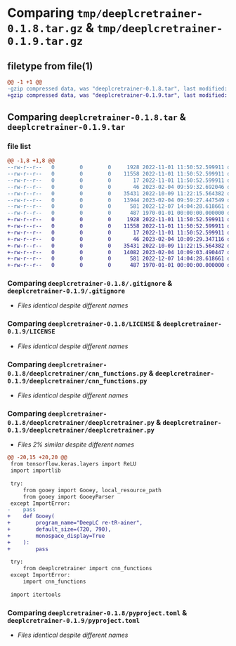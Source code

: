 # Comparing `tmp/deeplcretrainer-0.1.8.tar.gz` & `tmp/deeplcretrainer-0.1.9.tar.gz`

## filetype from file(1)

```diff
@@ -1 +1 @@
-gzip compressed data, was "deeplcretrainer-0.1.8.tar", last modified: Sat Feb  4 10:00:13 2023, max compression
+gzip compressed data, was "deeplcretrainer-0.1.9.tar", last modified: Sat Feb  4 10:09:56 2023, max compression
```

## Comparing `deeplcretrainer-0.1.8.tar` & `deeplcretrainer-0.1.9.tar`

### file list

```diff
@@ -1,8 +1,8 @@
--rw-r--r--   0        0        0     1928 2022-11-01 11:50:52.599911 deeplcretrainer-0.1.8/.gitignore
--rw-r--r--   0        0        0    11558 2022-11-01 11:50:52.599911 deeplcretrainer-0.1.8/LICENSE
--rw-r--r--   0        0        0       17 2022-11-01 11:50:52.599911 deeplcretrainer-0.1.8/README.md
--rw-r--r--   0        0        0       46 2023-02-04 09:59:32.692046 deeplcretrainer-0.1.8/deeplcretrainer/__init__.py
--rw-r--r--   0        0        0    35431 2022-10-09 11:22:15.564382 deeplcretrainer-0.1.8/deeplcretrainer/cnn_functions.py
--rw-r--r--   0        0        0    13944 2023-02-04 09:59:27.447549 deeplcretrainer-0.1.8/deeplcretrainer/deeplcretrainer.py
--rw-r--r--   0        0        0      581 2022-12-07 14:04:28.618661 deeplcretrainer-0.1.8/pyproject.toml
--rw-r--r--   0        0        0      487 1970-01-01 00:00:00.000000 deeplcretrainer-0.1.8/PKG-INFO
+-rw-r--r--   0        0        0     1928 2022-11-01 11:50:52.599911 deeplcretrainer-0.1.9/.gitignore
+-rw-r--r--   0        0        0    11558 2022-11-01 11:50:52.599911 deeplcretrainer-0.1.9/LICENSE
+-rw-r--r--   0        0        0       17 2022-11-01 11:50:52.599911 deeplcretrainer-0.1.9/README.md
+-rw-r--r--   0        0        0       46 2023-02-04 10:09:29.347116 deeplcretrainer-0.1.9/deeplcretrainer/__init__.py
+-rw-r--r--   0        0        0    35431 2022-10-09 11:22:15.564382 deeplcretrainer-0.1.9/deeplcretrainer/cnn_functions.py
+-rw-r--r--   0        0        0    14082 2023-02-04 10:09:03.490447 deeplcretrainer-0.1.9/deeplcretrainer/deeplcretrainer.py
+-rw-r--r--   0        0        0      581 2022-12-07 14:04:28.618661 deeplcretrainer-0.1.9/pyproject.toml
+-rw-r--r--   0        0        0      487 1970-01-01 00:00:00.000000 deeplcretrainer-0.1.9/PKG-INFO
```

### Comparing `deeplcretrainer-0.1.8/.gitignore` & `deeplcretrainer-0.1.9/.gitignore`

 * *Files identical despite different names*

### Comparing `deeplcretrainer-0.1.8/LICENSE` & `deeplcretrainer-0.1.9/LICENSE`

 * *Files identical despite different names*

### Comparing `deeplcretrainer-0.1.8/deeplcretrainer/cnn_functions.py` & `deeplcretrainer-0.1.9/deeplcretrainer/cnn_functions.py`

 * *Files identical despite different names*

### Comparing `deeplcretrainer-0.1.8/deeplcretrainer/deeplcretrainer.py` & `deeplcretrainer-0.1.9/deeplcretrainer/deeplcretrainer.py`

 * *Files 2% similar despite different names*

```diff
@@ -20,15 +20,20 @@
 from tensorflow.keras.layers import ReLU
 import importlib
 
 try:
     from gooey import Gooey, local_resource_path
     from gooey import GooeyParser
 except ImportError:
-    pass
+    def Gooey(
+        program_name="DeepLC re-tR-ainer",
+        default_size=(720, 790),
+        monospace_display=True
+    ):
+        pass
 
 try:
     from deeplcretrainer import cnn_functions
 except ImportError:
     import cnn_functions
 
 import itertools
```

### Comparing `deeplcretrainer-0.1.8/pyproject.toml` & `deeplcretrainer-0.1.9/pyproject.toml`

 * *Files identical despite different names*


